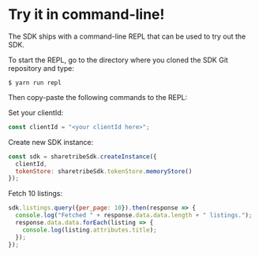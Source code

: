 # Try it in command-line!

The SDK ships with a command-line REPL that can be used to try out the
SDK.

To start the REPL, go to the directory where you cloned the SDK Git repository and type:

```
$ yarn run repl
```

Then copy-paste the following commands to the REPL:

Set your clientId:

```js
const clientId = "<your clientId here>";
```

Create new SDK instance:

```js
const sdk = sharetribeSdk.createInstance({
  clientId,
  tokenStore: sharetribeSdk.tokenStore.memoryStore()
});
```

Fetch 10 listings:

```js
sdk.listings.query({per_page: 10}).then(response => {
  console.log("Fetched " + response.data.data.length + " listings.");
  response.data.data.forEach(listing => {
    console.log(listing.attributes.title);
  });
});
```
